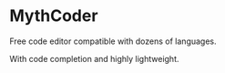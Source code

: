 # MythCoder
Free code editor compatible with dozens of languages.

With code completion and highly lightweight.
